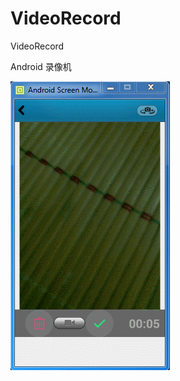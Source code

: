 # VideoRecord
VideoRecord

Android 录像机

![](https://github.com/longtaoge/VideoRecord/blob/master/vediorecord.gif)
